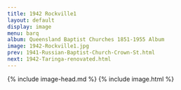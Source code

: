 ```yaml
---
title: 1942 Rockville1
layout: default
display: image
menu: barq
album: Queensland Baptist Churches 1851-1955 Album
image: 1942-Rockville1.jpg
prev: 1941-Russian-Baptist-Church-Crown-St.html
next: 1942-Taringa-renovated.html
---
```

{% include image-head.md %}
{% include image.html %}